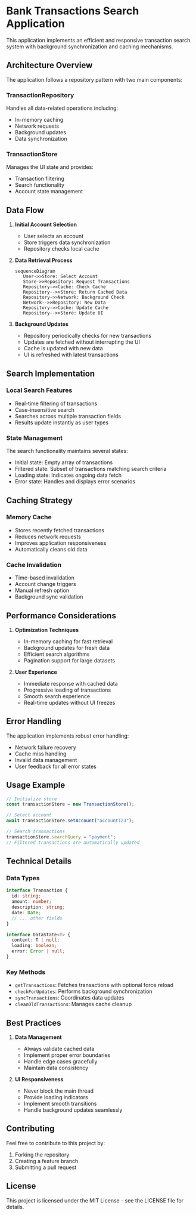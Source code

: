 # Bank Transactions Search Application

This application implements an efficient and responsive transaction search system with background synchronization and caching mechanisms.

## Architecture Overview

The application follows a repository pattern with two main components:

### TransactionRepository
Handles all data-related operations including:
- In-memory caching
- Network requests
- Background updates
- Data synchronization

### TransactionStore
Manages the UI state and provides:
- Transaction filtering
- Search functionality
- Account state management

## Data Flow

1. **Initial Account Selection**
   - User selects an account
   - Store triggers data synchronization
   - Repository checks local cache

2. **Data Retrieval Process**
   ```mermaid
   sequenceDiagram
      User->>Store: Select Account
      Store->>Repository: Request Transactions
      Repository->>Cache: Check Cache
      Repository-->>Store: Return Cached Data
      Repository->>Network: Background Check
      Network-->>Repository: New Data
      Repository->>Cache: Update Cache
      Repository-->>Store: Update UI
   ```

3. **Background Updates**
   - Repository periodically checks for new transactions
   - Updates are fetched without interrupting the UI
   - Cache is updated with new data
   - UI is refreshed with latest transactions

## Search Implementation

### Local Search Features
- Real-time filtering of transactions
- Case-insensitive search
- Searches across multiple transaction fields
- Results update instantly as user types

### State Management
The search functionality maintains several states:
- Initial state: Empty array of transactions
- Filtered state: Subset of transactions matching search criteria
- Loading state: Indicates ongoing data fetch
- Error state: Handles and displays error scenarios

## Caching Strategy

### Memory Cache
- Stores recently fetched transactions
- Reduces network requests
- Improves application responsiveness
- Automatically cleans old data

### Cache Invalidation
- Time-based invalidation
- Account change triggers
- Manual refresh option
- Background sync validation

## Performance Considerations

1. **Optimization Techniques**
   - In-memory caching for fast retrieval
   - Background updates for fresh data
   - Efficient search algorithms
   - Pagination support for large datasets

2. **User Experience**
   - Immediate response with cached data
   - Progressive loading of transactions
   - Smooth search experience
   - Real-time updates without UI freezes

## Error Handling

The application implements robust error handling:
- Network failure recovery
- Cache miss handling
- Invalid data management
- User feedback for all error states

## Usage Example

```typescript
// Initialize store
const transactionStore = new TransactionStore();

// Select account
await transactionStore.setAccount("account123");

// Search transactions
transactionStore.searchQuery = "payment";
// Filtered transactions are automatically updated
```

## Technical Details

### Data Types

```typescript
interface Transaction {
  id: string;
  amount: number;
  description: string;
  date: Date;
  // ... other fields
}

interface DataState<T> {
  content: T | null;
  loading: boolean;
  error: Error | null;
}
```

### Key Methods

- `getTransactions`: Fetches transactions with optional force reload
- `checkForUpdates`: Performs background synchronization
- `syncTransactions`: Coordinates data updates
- `cleanOldTransactions`: Manages cache cleanup

## Best Practices

1. **Data Management**
   - Always validate cached data
   - Implement proper error boundaries
   - Handle edge cases gracefully
   - Maintain data consistency

2. **UI Responsiveness**
   - Never block the main thread
   - Provide loading indicators
   - Implement smooth transitions
   - Handle background updates seamlessly

## Contributing

Feel free to contribute to this project by:
1. Forking the repository
2. Creating a feature branch
3. Submitting a pull request

## License

This project is licensed under the MIT License - see the LICENSE file for details.
